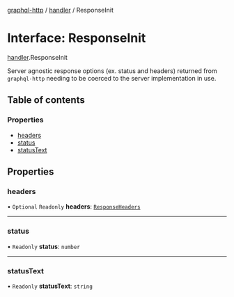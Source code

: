 [graphql-http](../README.md) / [handler](../modules/handler.md) / ResponseInit

# Interface: ResponseInit

[handler](../modules/handler.md).ResponseInit

Server agnostic response options (ex. status and headers) returned from
`graphql-http` needing to be coerced to the server implementation in use.

## Table of contents

### Properties

- [headers](handler.ResponseInit.md#headers)
- [status](handler.ResponseInit.md#status)
- [statusText](handler.ResponseInit.md#statustext)

## Properties

### headers

• `Optional` `Readonly` **headers**: [`ResponseHeaders`](../modules/handler.md#responseheaders)

___

### status

• `Readonly` **status**: `number`

___

### statusText

• `Readonly` **statusText**: `string`
